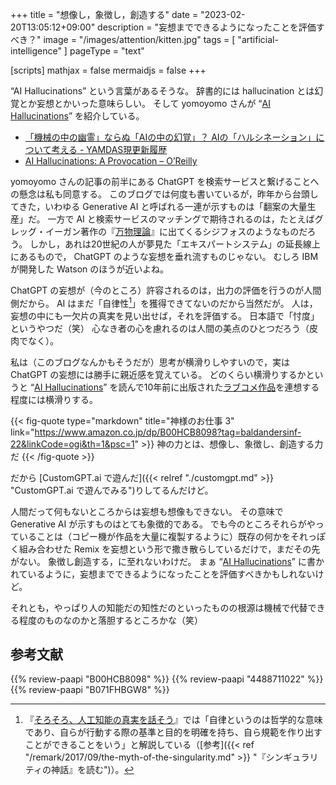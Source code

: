 +++
title = "想像し，象徴し，創造する"
date =  "2023-02-20T13:05:12+09:00"
description = "妄想までできるようになったことを評価すべき？"
image = "/images/attention/kitten.jpg"
tags = [ "artificial-intelligence" ]
pageType = "text"

[scripts]
  mathjax = false
  mermaidjs = false
+++

“AI Hallucinations” という言葉があるそうな。
辞書的には hallucination とは幻覚とか妄想とかいった意味らしい。
そして yomoyomo さんが “[AI Hallucinations]” を紹介している。

- [「機械の中の幽霊」ならぬ「AIの中の幻覚」？ AIの「ハルシネーション」について考える - YAMDAS現更新履歴](https://yamdas.hatenablog.com/entry/20230220/ai-hallucination)
- [AI Hallucinations: A Provocation – O’Reilly][AI Hallucinations]

yomoyomo さんの記事の前半にある ChatGPT を検索サービスと繋げることへの懸念は私も同意する。
このブログでは何度も書いているが，昨年から台頭してきた，いわゆる Generative AI と呼ばれる一連が示すものは「翻案の大量生産」だ。
一方で AI と検索サービスのマッチングで期待されるのは，たとえばグレッグ・イーガン著作の『[万物理論](https://www.amazon.co.jp/dp/4488711022?tag=baldandersinf-22&linkCode=ogi&th=1&psc=1)』に出てくるシジフォスのようなものだろう。
しかし，あれは20世紀の人が夢見た「エキスパートシステム」の延長線上にあるもので， ChatGPT のような妄想を垂れ流すものじゃない。
むしろ IBM が開発した Watson のほうが近いよね。

ChatGPT の妄想が（今のところ）許容されるのは，出力の評価を行うのが人間側だから。
AI はまだ「自律性[^ai1]」を獲得できてないのだから当然だが。
人は，妄想の中にも一欠片の真実を見い出せば，それを評価する。
日本語で「忖度」というやつだ（笑） 心なき者の心を慮れるのは人間の美点のひとつだろう（皮肉でなく）。

[^ai1]: 『[そろそろ、人工知能の真実を話そう](https://www.amazon.co.jp/dp/B071FHBGW8?tag=baldandersinf-22&linkCode=ogi&th=1&psc=1)』では「自律というのは哲学的な意味であり、自らが行動する際の基準と目的を明確を持ち、自ら規範を作り出すことができることをいう」と解説している（[参考]({{< ref "/remark/2017/09/the-myth-of-the-singularity.md" >}} "『シンギュラリティの神話』を読む")）。

私は（このブログなんかもそうだが）思考が横滑りしやすいので，実は ChatGPT の妄想には勝手に親近感を覚えている。
どのくらい横滑りするかというと “[AI Hallucinations]” を読んで10年前に出版された[ラブコメ作品](https://www.amazon.co.jp/dp/B00HCB8098?tag=baldandersinf-22&linkCode=ogi&th=1&psc=1 "神様のお仕事 3")を連想する程度には横滑りする。

{{< fig-quote type="markdown" title="神様のお仕事 3" link="https://www.amazon.co.jp/dp/B00HCB8098?tag=baldandersinf-22&linkCode=ogi&th=1&psc=1" >}}
神の力とは、想像し、象徴し、創造する力だ
{{< /fig-quote >}}

だから [CustomGPT.ai で遊んだ]({{< relref "./customgpt.md" >}} "CustomGPT.ai で遊んでみる")りしてるんだけど。

人間だって何もないところからは妄想も想像もできない。
その意味で Generative AI が示すものはとても象徴的である。
でも今のところそれらがやっていることは（コピー機が作品を大量に複製するように）既存の何かをそれっぽく組み合わせた Remix を妄想という形で撒き散らしているだけで，まだその先がない。
象徴し創造する，に至れないわけだ。
まぁ “[AI Hallucinations]” に書かれているように，妄想までできるようになったことを評価すべきかもしれないけど。

それとも，やっぱり人の知能だの知性だのといったものの根源は機械で代替できる程度のものなのかと落胆するところかな（笑）

[AI Hallucinations]: https://www.oreilly.com/radar/ai-hallucinations-a-provocation/ "AI Hallucinations: A Provocation – O’Reilly"

## 参考文献

{{% review-paapi "B00HCB8098" %}} <!-- 神様のお仕事 3 -->
{{% review-paapi "4488711022" %}} <!-- 万物理論 -->
{{% review-paapi "B071FHBGW8" %}} <!-- 人工知能の真実を話そう -->
